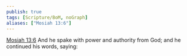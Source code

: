 ```yaml
---
publish: true
tags: [Scripture/BoM, noGraph]
aliases: ["Mosiah 13:6"]
---
```

[Mosiah 13:6](https://churchofjesuschrist.org/study/scriptures/bofm/mosiah/13?lang=eng&id=p6#p6) And he spake with power and authority from God; and he continued his words, saying:
